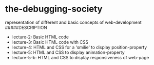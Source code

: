 # the-debugging-society
 representation of different and basic concepts of web-development 
#####DESCRIPTION
* lecture-2: Basic HTML code
* lecture-3: Basic HTML code with CSS
* lecture-4: HTML and CSS for a 'smilie' to display position-property
* lecture-5: HTML and CSS to display animation-property
* lecture-5-b: HTML and CSS to display responsiveness of web-page
